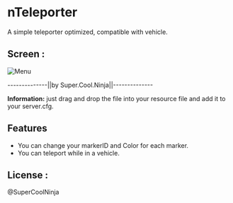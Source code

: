 # nTeleporter
 A simple teleporter optimized, compatible with vehicle.

## Screen :

![Menu](https://cdn.discordapp.com/attachments/554479498721099787/726846769983651900/Marker.jpg)

--------------||by Super.Cool.Ninja||--------------

**Information:**
just drag and drop the file into your resource file and add it to your server.cfg.

## Features
- You can change your markerID and Color for each marker.
- You can teleport while in a vehicle.

## License :
@SuperCoolNinja
